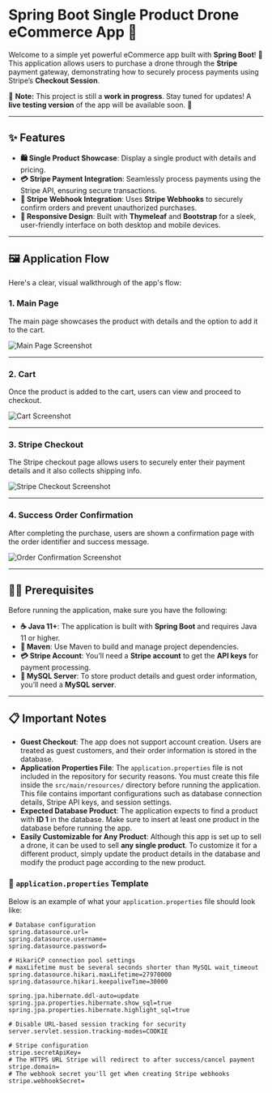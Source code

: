# Spring Boot Single Product Drone eCommerce App 🚀

Welcome to a simple yet powerful eCommerce app built with **Spring Boot**! 🛒 This application allows users to purchase a drone through the **Stripe** payment gateway, demonstrating how to securely process payments using Stripe’s **Checkout Session**.

🚧 **Note:** This project is still a **work in progress**. Stay tuned for updates! A **live testing version** of the app will be available soon. 🎉

---

## ✨ Features

- **🛍️ Single Product Showcase**: Display a single product with details and pricing.
- **💳 Stripe Payment Integration**: Seamlessly process payments using the Stripe API, ensuring secure transactions.
- **🔔 Stripe Webhook Integration**: Uses **Stripe Webhooks** to securely confirm orders and prevent unauthorized purchases.
- **📱 Responsive Design**: Built with **Thymeleaf** and **Bootstrap** for a sleek, user-friendly interface on both desktop and mobile devices.

---

## 🖼️ Application Flow

Here's a clear, visual walkthrough of the app's flow:

### 1. Main Page
The main page showcases the product with details and the option to add it to the cart.

![Main Page Screenshot](https://onyx-demo-assets.s3.us-east-1.amazonaws.com/shop_page_screenshot.png)

---

### 2. Cart
Once the product is added to the cart, users can view and proceed to checkout.

![Cart Screenshot](https://onyx-demo-assets.s3.us-east-1.amazonaws.com/cart_page_screenshot.png)

---

### 3. Stripe Checkout
The Stripe checkout page allows users to securely enter their payment details and it also collects shipping info.

![Stripe Checkout Screenshot](https://onyx-demo-assets.s3.us-east-1.amazonaws.com/payment_screenshot.png)

---

### 4. Success Order Confirmation
After completing the purchase, users are shown a confirmation page with the order identifier and success message.

![Order Confirmation Screenshot](https://onyx-demo-assets.s3.us-east-1.amazonaws.com/success_payment_screenshot.png)

---

## 🏃‍♂️ Prerequisites

Before running the application, make sure you have the following:

- **☕ Java 11+**: The application is built with **Spring Boot** and requires Java 11 or higher.
- **🔧 Maven**: Use Maven to build and manage project dependencies.
- **💳 Stripe Account**: You’ll need a **Stripe account** to get the **API keys** for payment processing.
- **🐬 MySQL Server**: To store product details and guest order information, you’ll need a **MySQL server**.

---

## 📋 Important Notes

- **Guest Checkout**: The app does not support account creation. Users are treated as guest customers, and their order information is stored in the database.
- **Application Properties File**: The `application.properties` file is not included in the repository for security reasons. You must create this file inside the `src/main/resources/` directory before running the application. This file contains important configurations such as database connection details, Stripe API keys, and session settings.
- **Expected Database Product**: The application expects to find a product with **ID 1** in the database. Make sure to insert at least one product in the database before running the app.
- **Easily Customizable for Any Product**: Although this app is set up to sell a drone, it can be used to sell **any single product**. To customize it for a different product, simply update the product details in the database and modify the product page according to the new product.

### 📄 `application.properties` Template

Below is an example of what your `application.properties` file should look like:

```properties
# Database configuration  
spring.datasource.url=  
spring.datasource.username=  
spring.datasource.password=  

# HikariCP connection pool settings  
# maxLifetime must be several seconds shorter than MySQL wait_timeout  
spring.datasource.hikari.maxLifetime=27970000  
spring.datasource.hikari.keepaliveTime=30000  

spring.jpa.hibernate.ddl-auto=update  
spring.jpa.properties.hibernate.show_sql=true  
spring.jpa.properties.hibernate.highlight_sql=true  

# Disable URL-based session tracking for security  
server.servlet.session.tracking-modes=COOKIE  

# Stripe configuration  
stripe.secretApiKey=  
# The HTTPS URL Stripe will redirect to after success/cancel payment  
stripe.domain=  
# The webhook secret you'll get when creating Stripe webhooks  
stripe.webhookSecret=  



